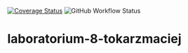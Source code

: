 [![Coverage Status](https://coveralls.io/repos/github/TestowanieAutomatyczneUG/laboratorium-8-tokarzmaciej/badge.svg)](https://coveralls.io/github/TestowanieAutomatyczneUG/laboratorium-8-tokarzmaciej)
![GitHub Workflow Status](https://img.shields.io/github/workflow/status/TestowanieAutomatyczneUG/laboratorium-8-tokarzmaciej/Pylint?style=plastic)
# laboratorium-8-tokarzmaciej
